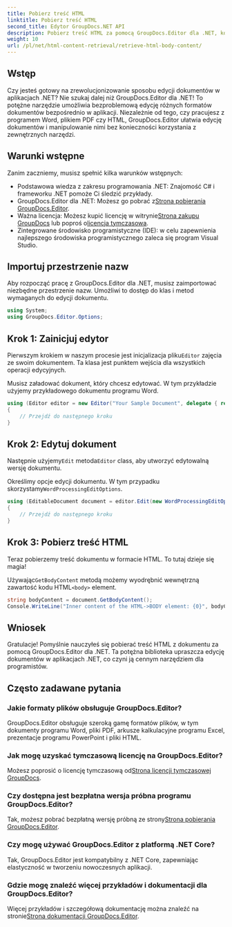 ```yaml
---
title: Pobierz treść HTML
linktitle: Pobierz treść HTML
second_title: Edytor GroupDocs.NET API
description: Pobierz treść HTML za pomocą GroupDocs.Editor dla .NET, korzystając z naszego przewodnika krok po kroku. Ulepsz swoje aplikacje .NET bez wysiłku.
weight: 10
url: /pl/net/html-content-retrieval/retrieve-html-body-content/
---
```

## Wstęp
Czy jesteś gotowy na zrewolucjonizowanie sposobu edycji dokumentów w aplikacjach .NET? Nie szukaj dalej niż GroupDocs.Editor dla .NET! To potężne narzędzie umożliwia bezproblemową edycję różnych formatów dokumentów bezpośrednio w aplikacji. Niezależnie od tego, czy pracujesz z programem Word, plikiem PDF czy HTML, GroupDocs.Editor ułatwia edycję dokumentów i manipulowanie nimi bez konieczności korzystania z zewnętrznych narzędzi.
## Warunki wstępne
Zanim zaczniemy, musisz spełnić kilka warunków wstępnych:
- Podstawowa wiedza z zakresu programowania .NET: Znajomość C# i frameworku .NET pomoże Ci śledzić przykłady.
-  GroupDocs.Editor dla .NET: Możesz go pobrać z[Strona pobierania GroupDocs.Editor](https://releases.groupdocs.com/editor/net/).
-  Ważna licencja: Możesz kupić licencję w witrynie[Strona zakupu GroupDocs](https://purchase.groupdocs.com/buy) lub poproś o[licencja tymczasowa](https://purchase.groupdocs.com/temporary-license/).
- Zintegrowane środowisko programistyczne (IDE): w celu zapewnienia najlepszego środowiska programistycznego zaleca się program Visual Studio.
## Importuj przestrzenie nazw
Aby rozpocząć pracę z GroupDocs.Editor dla .NET, musisz zaimportować niezbędne przestrzenie nazw. Umożliwi to dostęp do klas i metod wymaganych do edycji dokumentu.
```csharp
using System;
using GroupDocs.Editor.Options;
```
## Krok 1: Zainicjuj edytor
Pierwszym krokiem w naszym procesie jest inicjalizacja pliku`Editor` zajęcia ze swoim dokumentem. Ta klasa jest punktem wejścia dla wszystkich operacji edycyjnych.

Musisz załadować dokument, który chcesz edytować. W tym przykładzie użyjemy przykładowego dokumentu programu Word.
```csharp
using (Editor editor = new Editor("Your Sample Document", delegate { return new WordProcessingLoadOptions(); }))
{
    // Przejdź do następnego kroku
}
```
## Krok 2: Edytuj dokument
 Następnie użyjemy`Edit` metoda`Editor` class, aby utworzyć edytowalną wersję dokumentu.

 Określimy opcje edycji dokumentu. W tym przypadku skorzystamy`WordProcessingEditOptions`.
```csharp
using (EditableDocument document = editor.Edit(new WordProcessingEditOptions()))
{
    // Przejdź do następnego kroku
}
```
## Krok 3: Pobierz treść HTML
Teraz pobierzemy treść dokumentu w formacie HTML. To tutaj dzieje się magia!

 Używając`GetBodyContent` metodą możemy wyodrębnić wewnętrzną zawartość kodu HTML`<body>` element.
```csharp
string bodyContent = document.GetBodyContent();
Console.WriteLine("Inner content of the HTML->BODY element: {0}", bodyContent);
```

## Wniosek
Gratulacje! Pomyślnie nauczyłeś się pobierać treść HTML z dokumentu za pomocą GroupDocs.Editor dla .NET. Ta potężna biblioteka upraszcza edycję dokumentów w aplikacjach .NET, co czyni ją cennym narzędziem dla programistów.
## Często zadawane pytania
### Jakie formaty plików obsługuje GroupDocs.Editor?
GroupDocs.Editor obsługuje szeroką gamę formatów plików, w tym dokumenty programu Word, pliki PDF, arkusze kalkulacyjne programu Excel, prezentacje programu PowerPoint i pliki HTML.
### Jak mogę uzyskać tymczasową licencję na GroupDocs.Editor?
 Możesz poprosić o licencję tymczasową od[Strona licencji tymczasowej GroupDocs](https://purchase.groupdocs.com/temporary-license/).
### Czy dostępna jest bezpłatna wersja próbna programu GroupDocs.Editor?
 Tak, możesz pobrać bezpłatną wersję próbną ze strony[Strona pobierania GroupDocs.Editor](https://releases.groupdocs.com/).
### Czy mogę używać GroupDocs.Editor z platformą .NET Core?
Tak, GroupDocs.Editor jest kompatybilny z .NET Core, zapewniając elastyczność w tworzeniu nowoczesnych aplikacji.
### Gdzie mogę znaleźć więcej przykładów i dokumentacji dla GroupDocs.Editor?
 Więcej przykładów i szczegółową dokumentację można znaleźć na stronie[Strona dokumentacji GroupDocs.Editor](https://tutorials.groupdocs.com/editor/net/).